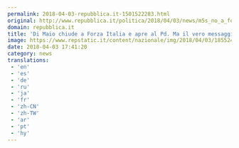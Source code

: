 ```yaml
---
permalink: 2018-04-03-repubblica.it-1501522283.html
original: http://www.repubblica.it/politica/2018/04/03/news/m5s_no_a_forza_italia_apertura_lega_pd-192879361/?rss
domain: repubblica.it
title: 'Di Maio chiude a Forza Italia e apre al Pd. Ma il vero messaggio per il governo è alla Lega'
image: https://www.repstatic.it/content/nazionale/img/2018/04/03/185524211-8ac8edd3-ba89-4a6c-ae8a-75d56e106455.jpg
date: 2018-04-03 17:41:20
category: news
translations: 
 - 'en'
 - 'es'
 - 'de'
 - 'ru'
 - 'ja'
 - 'fr'
 - 'zh-CN'
 - 'zh-TW'
 - 'ar'
 - 'pt'
 - 'hy'
---
```


